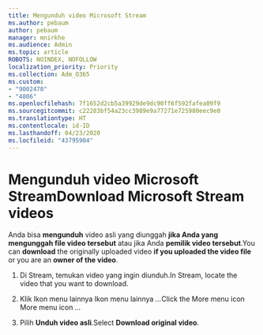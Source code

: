 ```yaml
---
title: Mengunduh video Microsoft Stream
ms.author: pebaum
author: pebaum
manager: mnirkhe
ms.audience: Admin
ms.topic: article
ROBOTS: NOINDEX, NOFOLLOW
localization_priority: Priority
ms.collection: Adm_O365
ms.custom:
- "9002470"
- "4806"
ms.openlocfilehash: 7f1652d2cb5a39929de9dc90ff6f592fafea09f9
ms.sourcegitcommit: c22283bf54a23cc3989e9a77271e725980eec9e0
ms.translationtype: HT
ms.contentlocale: id-ID
ms.lasthandoff: 04/23/2020
ms.locfileid: "43795904"
---
```

# <a name="download-microsoft-stream-videos"></a><span data-ttu-id="8c82f-102">Mengunduh video Microsoft Stream</span><span class="sxs-lookup"><span data-stu-id="8c82f-102">Download Microsoft Stream videos</span></span>

<span data-ttu-id="8c82f-103">Anda bisa **mengunduh** video asli yang diunggah **jika Anda yang mengunggah file video tersebut** atau jika Anda **pemilik video tersebut**.</span><span class="sxs-lookup"><span data-stu-id="8c82f-103">You can **download** the originally uploaded video **if you uploaded the video file** or you are an **owner of the video**.</span></span>

1. <span data-ttu-id="8c82f-104">Di Stream, temukan video yang ingin diunduh.</span><span class="sxs-lookup"><span data-stu-id="8c82f-104">In Stream, locate the video that you want to download.</span></span>

2. <span data-ttu-id="8c82f-105">Klik Ikon menu lainnya Ikon menu lainnya *...*</span><span class="sxs-lookup"><span data-stu-id="8c82f-105">Click the More menu icon More menu icon *...*</span></span>

3. <span data-ttu-id="8c82f-106">Pilih **Unduh video asli**.</span><span class="sxs-lookup"><span data-stu-id="8c82f-106">Select **Download original video**.</span></span>
